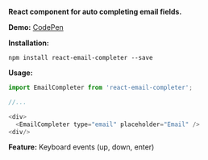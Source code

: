 **React component for auto completing email fields.**


**Demo:**
<a href="http://codepen.io/bullet_tooth/pen/zNGrWw" target="_blank">CodePen</a>

**Installation:**
```node
npm install react-email-completer --save
```


**Usage:**
```javascript
import EmailCompleter from 'react-email-completer';

//...

<div>
  <EmailCompleter type="email" placeholder="Email" />
<div/>
```


**Feature:** Keyboard events (up, down, enter)